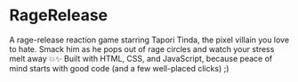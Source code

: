 # RageRelease
A rage-release reaction game starring Tapori Tinda, the pixel villain you love to hate. Smack him as he pops out of rage circles and watch your stress melt away 💥✨  Built with HTML, CSS, and JavaScript, because peace of mind starts with good code (and a few well-placed clicks) ;)
